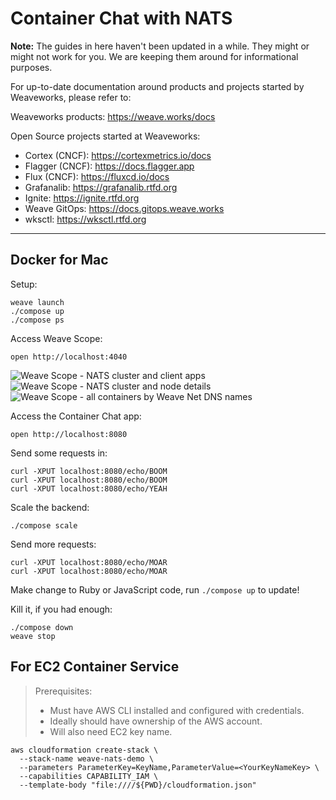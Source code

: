 # Container Chat with NATS

**Note:** The guides in here haven't been updated in a while.
They might or might not work for you. We are keeping them around for informational purposes.

For up-to-date documentation around products and projects started by Weaveworks, please refer to:

Weaveworks products: <https://weave.works/docs>

Open Source projects started at Weaveworks:

- Cortex (CNCF): <https://cortexmetrics.io/docs>
- Flagger (CNCF): <https://docs.flagger.app>
- Flux (CNCF): <https://fluxcd.io/docs>
- Grafanalib: <https://grafanalib.rtfd.org>
- Ignite: <https://ignite.rtfd.org>
- Weave GitOps: <https://docs.gitops.weave.works>
- wksctl: <https://wksctl.rtfd.org>

---

## Docker for Mac

Setup:
```
weave launch
./compose up
./compose ps
```

Access Weave Scope:
```
open http://localhost:4040
```

![Weave Scope - NATS cluster and client apps](https://www.dropbox.com/s/tnbhu7xbpnkdb5w/Screenshot%202016-05-10%2019.17.41.png?dl=1)
![Weave Scope - NATS cluster and node details](https://www.dropbox.com/s/d2k1ds3hi6yurte/Screenshot%202016-05-10%2019.17.46.png?dl=1)
![Weave Scope - all containers by Weave Net DNS names](https://www.dropbox.com/s/3lohev31l2o0uin/Screenshot%202016-05-10%2019.18.04.png?dl=1)

Access the Container Chat app:
```
open http://localhost:8080
```

Send some requests in:
```
curl -XPUT localhost:8080/echo/BOOM
curl -XPUT localhost:8080/echo/BOOM
curl -XPUT localhost:8080/echo/YEAH
```

Scale the backend:
```
./compose scale
```

Send more requests:
```
curl -XPUT localhost:8080/echo/MOAR
curl -XPUT localhost:8080/echo/MOAR
```

Make change to Ruby or JavaScript code, run `./compose up` to update!

Kill it, if you had enough:
```
./compose down
weave stop
```

## For EC2 Container Service

> Prerequisites:
>
>  - Must have AWS CLI installed and configured with credentials.
>  - Ideally should have ownership of the AWS account.
>  - Will also need EC2 key name.

```
aws cloudformation create-stack \
  --stack-name weave-nats-demo \
  --parameters ParameterKey=KeyName,ParameterValue=<YourKeyNameKey> \
  --capabilities CAPABILITY_IAM \
  --template-body "file:////${PWD}/cloudformation.json"
```
